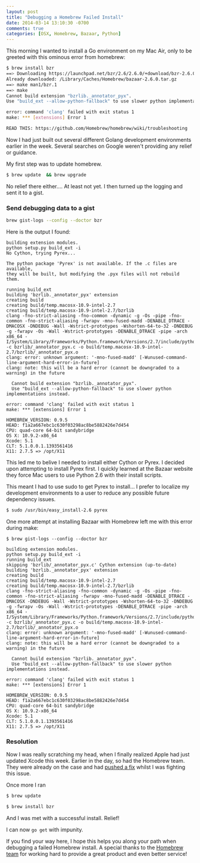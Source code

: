 ```yaml
---
layout: post
title: "Debugging a Homebrew Failed Install"
date: 2014-03-14 13:10:30 -0700
comments: true
categories: [OSX, Homebrew, Bazaar, Python]
---
```


This morning I wanted to install a Go environment on my Mac Air, only to be 
greeted with this ominous error from homebrew: 

``` bash 
$ brew install bzr
==> Downloading https://launchpad.net/bzr/2.6/2.6.0/+download/bzr-2.6.0.tar.gz
Already downloaded: /Library/Caches/Homebrew/bazaar-2.6.0.tar.gz
==> make man1/bzr.1
==> make
Cannot build extension "bzrlib._annotator_pyx".
Use "build_ext --allow-python-fallback" to use slower python implementations instead.

error: command 'clang' failed with exit status 1
make: *** [extensions] Error 1

READ THIS: https://github.com/Homebrew/homebrew/wiki/troubleshooting
``` 
<!-- more -->
Now I had just built out several different Golang development environments earlier 
in the week.  Several searches on Google weren't providing any relief or 
guidance.

My first step was to update homebrew.

``` bash
$ brew update  && brew upgrade
``` 

No relief there either....  At least not yet.  I then turned up the logging and 
sent it to a gist.

### Send debugging data to a gist

``` bash
brew gist-logs --config --doctor bzr
``` 

Here is the output I found:

```
building extension modules.
python setup.py build_ext -i 
No Cython, trying Pyrex...
 
The python package 'Pyrex' is not available. If the .c files are available,
they will be built, but modifying the .pyx files will not rebuild them.
 
running build_ext
building 'bzrlib._annotator_pyx' extension
creating build
creating build/temp.macosx-10.9-intel-2.7
creating build/temp.macosx-10.9-intel-2.7/bzrlib
clang -fno-strict-aliasing -fno-common -dynamic -g -Os -pipe -fno-common -fno-strict-aliasing -fwrapv -mno-fused-madd -DENABLE_DTRACE -DMACOSX -DNDEBUG -Wall -Wstrict-prototypes -Wshorten-64-to-32 -DNDEBUG -g -fwrapv -Os -Wall -Wstrict-prototypes -DENABLE_DTRACE -pipe -arch x86_64 -I/System/Library/Frameworks/Python.framework/Versions/2.7/include/python2.7 -c bzrlib/_annotator_pyx.c -o build/temp.macosx-10.9-intel-2.7/bzrlib/_annotator_pyx.o
clang: error: unknown argument: '-mno-fused-madd' [-Wunused-command-line-argument-hard-error-in-future]
clang: note: this will be a hard error (cannot be downgraded to a warning) in the future
 
  Cannot build extension "bzrlib._annotator_pyx".
  Use "build_ext --allow-python-fallback" to use slower python implementations instead.
 
error: command 'clang' failed with exit status 1
make: *** [extensions] Error 1
 
HOMEBREW_VERSION: 0.9.5
HEAD: f1a2a667ebc1c630f03298ac8be5882426e7d454
CPU: quad-core 64-bit sandybridge
OS X: 10.9.2-x86_64
Xcode: 5.1
CLT: 5.1.0.0.1.1393561416
X11: 2.7.5 => /opt/X11
``` 
This led me to belive I needed to install either Cython or Pyrex.  I decided 
upon attempting to install Pyrex first.  I quickly learned at the Bazaar 
website they force Mac users to use Python 2.6 with their install scripts.  

This meant I had to use sudo to get Pyrex to install... I prefer to localize
my development environments to a user to reduce any possible future dependency issues. 

``` bash 
$ sudo /usr/bin/easy_install-2.6 pyrex
``` 

One more attempt at installing Bazaar with Homebrew left me with this error
during make:

``` 
$ brew gist-logs --config --doctor bzr

building extension modules.
python setup.py build_ext -i 
running build_ext
skipping 'bzrlib/_annotator_pyx.c' Cython extension (up-to-date)
building 'bzrlib._annotator_pyx' extension
creating build
creating build/temp.macosx-10.9-intel-2.7
creating build/temp.macosx-10.9-intel-2.7/bzrlib
clang -fno-strict-aliasing -fno-common -dynamic -g -Os -pipe -fno-common -fno-strict-aliasing -fwrapv -mno-fused-madd -DENABLE_DTRACE -DMACOSX -DNDEBUG -Wall -Wstrict-prototypes -Wshorten-64-to-32 -DNDEBUG -g -fwrapv -Os -Wall -Wstrict-prototypes -DENABLE_DTRACE -pipe -arch x86_64 -I/System/Library/Frameworks/Python.framework/Versions/2.7/include/python2.7 -c bzrlib/_annotator_pyx.c -o build/temp.macosx-10.9-intel-2.7/bzrlib/_annotator_pyx.o
clang: error: unknown argument: '-mno-fused-madd' [-Wunused-command-line-argument-hard-error-in-future]
clang: note: this will be a hard error (cannot be downgraded to a warning) in the future
 
  Cannot build extension "bzrlib._annotator_pyx".
  Use "build_ext --allow-python-fallback" to use slower python implementations instead.
 
error: command 'clang' failed with exit status 1
make: *** [extensions] Error 1
 
HOMEBREW_VERSION: 0.9.5
HEAD: f1a2a667ebc1c630f03298ac8be5882426e7d454
CPU: quad-core 64-bit sandybridge
OS X: 10.9.2-x86_64
Xcode: 5.1
CLT: 5.1.0.0.1.1393561416
X11: 2.7.5 => /opt/X11
```
### Resolution

Now I was really scratching my head, when I finally realized Apple had just 
updated Xcode this week.  Earlier in the day, so had the Homebrew team.  They were 
already on the case and had [pushed a fix](https://github.com/Homebrew/homebrew/issues/27534#issuecomment-37691498) 
whilst I was fighting this issue. 

Once more I ran 
``` bash
$ brew update

$ brew install bzr
```

And I was met with a successful install.  Relief!

I can now `go get` with impunity.

If you find your way here, I hope this helps you along your path when debugging 
a failed Homebrew install.  A special thanks to the [Homebrew team](https://github.com/Homebrew) 
for working hard to provide a great product and even better service!
